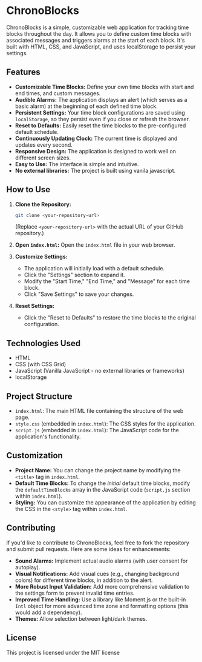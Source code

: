 # ChronoBlocks

ChronoBlocks is a simple, customizable web application for tracking time blocks throughout the day. It allows you to define custom time blocks with associated messages and triggers alarms at the start of each block.  It's built with HTML, CSS, and JavaScript, and uses localStorage to persist your settings.

## Features

*   **Customizable Time Blocks:** Define your own time blocks with start and end times, and custom messages.
*   **Audible Alarms:**  The application displays an alert (which serves as a basic alarm) at the beginning of each defined time block.
*   **Persistent Settings:** Your time block configurations are saved using `localStorage`, so they persist even if you close or refresh the browser.
*   **Reset to Defaults:**  Easily reset the time blocks to the pre-configured default schedule.
*   **Continuously Updating Clock:**  The current time is displayed and updates every second.
*   **Responsive Design:**  The application is designed to work well on different screen sizes.
*   **Easy to Use:**  The interface is simple and intuitive.
*  **No external libraries:** The project is built using vanila javascript.

## How to Use

1.  **Clone the Repository:**
    ```bash
    git clone <your-repository-url>
    ```
    (Replace `<your-repository-url>` with the actual URL of your GitHub repository.)

2.  **Open `index.html`:** Open the `index.html` file in your web browser.

3.  **Customize Settings:**
    *   The application will initially load with a default schedule.
    *   Click the "Settings" section to expand it.
    *   Modify the "Start Time," "End Time," and "Message" for each time block.
    *   Click "Save Settings" to save your changes.

4. **Reset Settings:**
  	* Click the "Reset to Defaults" to restore the time blocks to the original configuration.

## Technologies Used

*   HTML
*   CSS (with CSS Grid)
*   JavaScript (Vanilla JavaScript - no external libraries or frameworks)
*   localStorage

## Project Structure

*   `index.html`:  The main HTML file containing the structure of the web page.
*   `style.css` (embedded in `index.html`):  The CSS styles for the application.
*   `script.js` (embedded in `index.html`): The JavaScript code for the application's functionality.

## Customization

*   **Project Name:** You can change the project name by modifying the `<title>` tag in `index.html`.
*   **Default Time Blocks:** To change the *initial* default time blocks, modify the `defaultTimeBlocks` array in the JavaScript code (`script.js` section within `index.html`).
*   **Styling:**  You can customize the appearance of the application by editing the CSS in the `<style>` tag within `index.html`.

## Contributing

If you'd like to contribute to ChronoBlocks, feel free to fork the repository and submit pull requests.  Here are some ideas for enhancements:

*   **Sound Alarms:** Implement actual audio alarms (with user consent for autoplay).
*   **Visual Notifications:** Add visual cues (e.g., changing background colors) for different time blocks, in addition to the alert.
*   **More Robust Input Validation:**  Add more comprehensive validation to the settings form to prevent invalid time entries.
*   **Improved Time Handling:** Use a library like Moment.js or the built-in `Intl` object for more advanced time zone and formatting options (this would add a dependency).
*  **Themes:** Allow selection between light/dark themes.

## License

This project is licensed under the MIT license